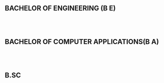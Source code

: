 <html>
<head>
<link rel="stylesheet" href="index.css">
</head>
<body>
     <h2>BACHELOR OF ENGINEERING (B E) </h2>
     <br>
     <br>
    <h2>BACHELOR OF COMPUTER APPLICATIONS(B A)</h2>
     <br>
     <br>
     <h2>B.SC</h2>
     <br>
     <br>
</body>
</html>

